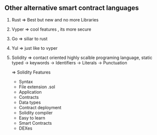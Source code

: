 ## Other alternative smart contract languages ##

1. Rust => Best but new and no more Libraries
2. Vyper => cool features , its more secure
3. Go => siliar to rust
4. Yul => just like to vyper

5. Solidity => contact oriented highly scalble programing language, static typed
    -> keywords
    -> Identifiers
    -> Literals
    -> Punctuation

    => Solidity Features
    * Syntax
    * File extension .sol
    * Application
    * Contracts
    * Data types
    * Contract deployment
    * Solidity compiler
    * Easy to learn
    * Smart Contracts
    * DEXes